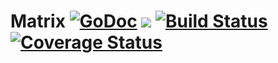 # Matrix [![GoDoc](https://godoc.org/github.com/NDari/matrix?status.svg)](https://godoc.org/github.com/NDari/matrix) ![](https://img.shields.io/badge/license-MIT-blue.svg) [![Build Status](https://travis-ci.org/NDari/matrix.svg?branch=master)](https://travis-ci.org/NDari/matrix) [![Coverage Status](https://coveralls.io/repos/github/NDari/matrix/badge.svg?branch=master)](https://coveralls.io/github/NDari/matrix?branch=master)
